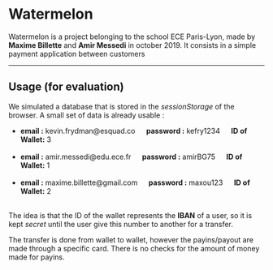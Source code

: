 Watermelon
=========

Watermelon is a project belonging to the school ECE Paris-Lyon, made by __Maxime Billette__ and __Amir Messedi__ in october 2019. It consists in a simple payment application between customers

------------------------

Usage (for evaluation)
----------

We simulated a database that is stored in the _sessionStorage_ of the browser. A small set of data is already usable : 
<ul>
    <li>
        <b>email :</b> kevin.frydman@esquad.co &emsp;
        <b>password :</b> kefry1234 &emsp;
        <b>ID of Wallet:</b> 3 
    </li> <br/>
    <li>
        <b>email :</b> amir.messedi@edu.ece.fr &emsp;
        <b>password :</b> amirBG75 &emsp;
        <b>ID of Wallet:</b> 1 
    </li> <br/>
    <li>
        <b>email :</b> maxime.billette@gmail.com &emsp;
        <b>password :</b> maxou123 &emsp;
        <b>ID of Wallet:</b> 2
    </li> <br/>
</ul>

The idea is that the ID of the wallet represents the __IBAN__ of a user, so it is kept _secret_ until the user give this number to another for a transfer.

The transfer is done from wallet to wallet, however the payins/payout are made through a specific card. There is no checks for the amount of money made for payins. 